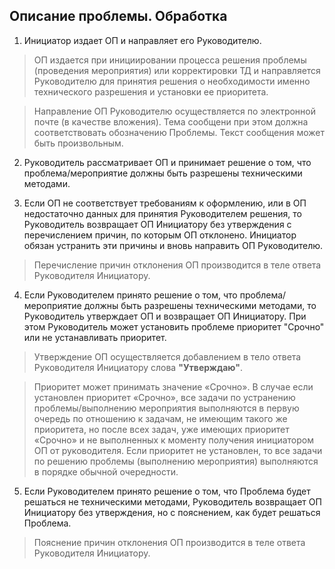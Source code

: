 ## Описание проблемы. Обработка

1.    Инициатор издает ОП и направляет его Руководителю.
>ОП издается при инициировании процесса решения проблемы (проведения мероприятия) или корректировки ТД и направляется Руководителю для принятия решения о необходимости именно технического разрешения и установки ее приоритета.

>Направление ОП Руководителю осуществляется по электронной почте (в качестве вложения). Тема сообщени при этом должна соответствовать обозначению Проблемы. Текст сообщения может быть произвольным.

2.    Руководитель рассматривает ОП и принимает решение о том, что проблема/мероприятие должны быть разрешены техническими методами.

3.    Если ОП не соответствует требованиям к оформлению, или в ОП недостаточно данных для принятия Руководителем решения, то Руководитель возвращает ОП Инициатору без утверждения с перечислением причин, по которым ОП отклонено. Инициатор обязан устранить эти причины и вновь направить ОП Руководителю.
>Перечисление причин отклонения ОП производится в теле ответа Руководителя Инициатору.

4.    Если Руководителем принято решение о том, что проблема/мероприятие должны быть разрешены техническими методами, то Руководитель утверждает ОП и возвращает ОП Инициатору. При этом Руководитель может установить проблеме приоритет "Срочно" или не устанавливать приоритет.
>Утверждение ОП осуществляется добавлением в тело ответа Руководителя Инициатору слова **"Утверждаю"**.

>Приоритет может принимать значение «Срочно».
В случае если установлен приоритет «Срочно», все задачи по устранению проблемы/выполнению мероприятия выполняются в первую очередь по отношению к задачам, не имеющим такого же приоритета, но после всех задач, уже имеющих приоритет «Срочно» и не выполненных к моменту получения инициатором ОП от руководителя.
Если приоритет не установлен, то все задачи по решению проблемы (выполнению мероприятия) выполняются в порядке обычной очередности.

5.    Если Руководителем принято решение о том, что Проблема будет решаться не техническими методами, Руководитель возвращает ОП Инициатору без утверждения, но с пояснением, как будет решаться Проблема.
>Пояснение причин отклонения ОП производится в теле ответа Руководителя Инициатору.



